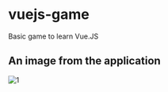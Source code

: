 # vuejs-game
Basic game to learn Vue.JS

## An image from the application

![1](https://user-images.githubusercontent.com/65118839/147330845-6eb8b93f-6179-45db-ba38-acb5854c0486.PNG)
